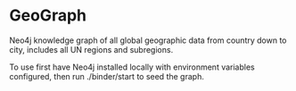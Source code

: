 # GeoGraph
Neo4j knowledge graph of all global geographic data from country down to city, includes all UN regions and subregions. 


To use first have Neo4j installed locally with environment variables configured, then run ./binder/start to seed the graph.
